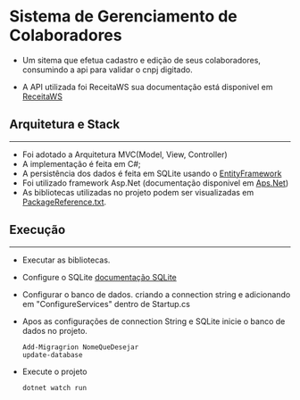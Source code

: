 # Sistema de Gerenciamento de Colaboradores

* Um sitema que efetua cadastro e edição de seus colaboradores, consumindo a api para validar o cnpj digitado.

* A API utilizada foi ReceitaWS sua documentação está disponivel em <a href="https://www.receitaws.com.br/">ReceitaWS</a>

## Arquitetura e Stack
<hr />

* Foi adotado a Arquitetura MVC(Model, View, Controller)
* A implementação é feita em C#;
* A persistência dos dados é feita em SQLite usando o <a href="https://learn.microsoft.com/en-us/ef/">EntityFramework </a>
* Foi utilizado framework Asp.Net (documentação disponivel em <a href="https://dotnet.microsoft.com/pt-br/apps/aspnet">Aps.Net</a>)
* As bibliotecas utilizadas no projeto podem ser  visualizadas em <a href="">PackageReference.txt</a>.

## Execução
<hr>


* Executar as bibliotecas.
* Configure o SQLite   <a href="https://www.sqlite.org/index.html">documentação SQLite</a>    
* Configurar o banco de dados. criando a connection string e adicionando em "ConfigureServices" dentro de Startup.cs
* Apos as configurações de connection String e SQLite  inicie o banco de dados no projeto.


      Add-Migragrion NomeQueDesejar
      update-database

* Execute o projeto 

      dotnet watch run  





